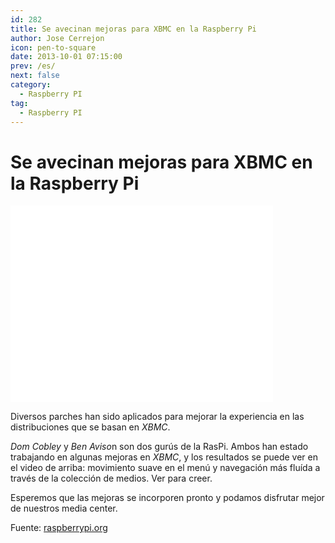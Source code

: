 ```yaml
---
id: 282
title: Se avecinan mejoras para XBMC en la Raspberry Pi
author: Jose Cerrejon
icon: pen-to-square
date: 2013-10-01 07:15:00
prev: /es/
next: false
category:
  - Raspberry PI
tag:
  - Raspberry PI
---
```


# Se avecinan mejoras para XBMC en la Raspberry Pi

<iframe width="420" height="315" src="//www.youtube.com/embed/ErWF2sYgJec" frameborder="0" allowfullscreen></iframe>

Diversos parches han sido aplicados para mejorar la experiencia en las distribuciones que se basan en *XBMC*.

*Dom Cobley* y *Ben Aviso*n son dos gurús de la RasPi. Ambos han estado trabajando en algunas mejoras en *XBMC*, y los resultados se puede ver en el video de arriba: movimiento suave en el menú y navegación más fluída a través de la colección de medios. Ver para creer.

Esperemos que las mejoras se incorporen pronto y podamos disfrutar mejor de nuestros media center.

Fuente: [raspberrypi.org](http://www.raspberrypi.org/archives/4986)
